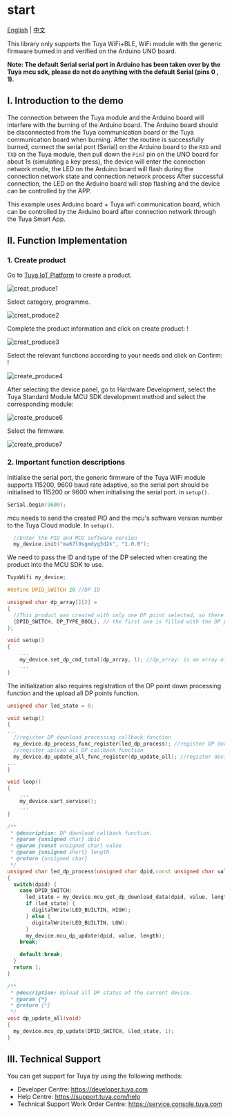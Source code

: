 # start 
[English](./README.md) | [中文](./README_zh.md) 

This library only supports the Tuya WiFi+BLE, WiFi module with the generic firmware burned in and verified on the Arduino UNO board.

**Note: The default Serial serial port in Arduino has been taken over by the Tuya mcu sdk, please do not do anything with the default Serial (pins 0 , 1).** 



## I. Introduction to the demo 

The connection between the Tuya module and the Arduino board will interfere with the burning of the Arduino board. The Arduino board should be disconnected from the Tuya communication board or the Tuya communication board when burning. After the routine is successfully burned, connect the serial port (Serial) on the Arduino board to the `RXD` and `TXD` on the Tuya module, then pull down the `Pin7` pin on the UNO board for about 1s (simulating a key press), the device will enter the connection network mode, the LED on the Arduino board will flash during the connection network state and connection network process After successful connection, the LED on the Arduino board will stop flashing and the device can be controlled by the APP.

This example uses Arduino board + Tuya wifi communication board, which can be controlled by the Arduino board after connection network through the Tuya Smart App.



## II. Function Implementation 

### 1. Create product 

Go to [Tuya IoT Platform](https://iot.tuya.com/?_source=97c44038fafc20e9c8dd5fdb508cc9c2) to create a product.

![creat_produce1](https://images.tuyacn.com/smart/shiliu_zone/Tuya_Arduino_library/creat_produce1.png) 

Select category, programme.

![creat_produce2](https://images.tuyacn.com/smart/shiliu_zone/Tuya_Arduino_library/creat_produce2.png)

Complete the product information and click on create product: !

![creat_produce3](https://images.tuyacn.com/smart/shiliu_zone/Tuya_Arduino_library/creat_produce3.png)

Select the relevant functions according to your needs and click on Confirm: !

![create_produce4](https://images.tuyacn.com/smart/shiliu_zone/Tuya_Arduino_library/creat_produce4.png) 

After selecting the device panel, go to Hardware Development, select the Tuya Standard Module MCU SDK development method and select the corresponding module: 

![create_produce6](https://images.tuyacn.com/smart/shiliu_zone/Tuya_Arduino_library/creat_produce6.png)

Select the firmware.

![create_produce7](https://images.tuyacn.com/smart/shiliu_zone/Tuya_Arduino_library/creat_produce7.png) 

### 2. Important function descriptions

Initialise the serial port, the generic firmware of the Tuya WIFi module supports 115200, 9600 baud rate adaptive, so the serial port should be initialised to 115200 or 9600 when initialising the serial port. in `setup()`.

```c++
Serial.begin(9600);
```

mcu needs to send the created PID and the mcu's software version number to the Tuya Cloud module. In `setup()`.

```c++
  //Enter the PID and MCU software version
  my_device.init("ma67l9sgmdyg3d2k", "1.0.0");
```

We need to pass the ID and type of the DP selected when creating the product into the MCU SDK to use.

```c++
TuyaWifi my_device;

#define DPID_SWITCH 20 //DP ID

unsigned char dp_array[][2] =
{
  //This product was created with only one DP point selected, so there is only one piece of information in this array
  {DPID_SWITCH, DP_TYPE_BOOL}, // the first one is filled with the DP point ID, the second one is the data type of the DP point
};

void setup()
{
    ...
    my_device.set_dp_cmd_total(dp_array, 1); //dp_array: is an array of DP point IDs and data types, 1: is the number of DPs defined in the array
    ...
}

```

The initialization also requires registration of the DP point down processing function and the upload all DP points function.

```c++
unsigned char led_state = 0;

void setup() 
{
...
  //register DP download processing callback function
  my_device.dp_process_func_register(led_dp_process); //register DP download processing callback function
  //register upload all DP callback function
  my_device.dp_update_all_func_register(dp_update_all); //register device status function, upload all DP points
...
}

void loop()
{
    ...
    my_device.uart_service();
    ...
}

/**
 * @description: DP download callback function.
 * @param {unsigned char} dpid
 * @param {const unsigned char} value
 * @param {unsigned short} length
 * @return {unsigned char}
 */
unsigned char led_dp_process(unsigned char dpid,const unsigned char value[], unsigned short length)
{
  switch(dpid) {
    case DPID_SWITCH:
      led_state = my_device.mcu_get_dp_download_data(dpid, value, length);//get the data of this DP in the downstream data frame
      if (led_state) {
        digitalWrite(LED_BUILTIN, HIGH);
      } else {
        digitalWrite(LED_BUILTIN, LOW);
      }
      my_device.mcu_dp_update(dpid, value, length);
    break;

    default:break;
  }
  return 1;
}

/**
 * @description: Upload all DP status of the current device.
 * @param {*}
 * @return {*}
 */
void dp_update_all(void)
{
  my_device.mcu_dp_update(DPID_SWITCH, &led_state, 1);
}
```



## III. Technical Support

You can get support for Tuya by using the following methods:

- Developer Centre: https://developer.tuya.com
- Help Centre: https://support.tuya.com/help
- Technical Support Work Order Centre: https://service.console.tuya.com 